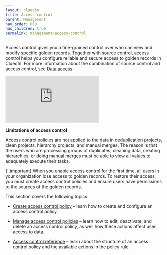```yaml
---
layout: cluedin
title: Access control
parent: Management
nav_order: 060
has_children: true
permalink: management/access-control
---
```


Access control gives you a fine-grained control over who can view and modify specific golden records. Together with source control, access control helps you configure reliable and secure access to golden records in CluedIn. For more information about the combination of source control and access control, see [Data access](/administration/user-access/data-access).

<div class="videoFrame">
<iframe src="https://player.vimeo.com/video/1069492038?h=2867233786&amp;badge=0&amp;autopause=0&amp;player_id=0&amp;app_id=58479" frameborder="0" allow="autoplay; fullscreen; picture-in-picture; clipboard-write" title="Actions in access control policy rules"></iframe>
</div>

**Limitations of access control**

Access control policies are not applied to the data in deduplication projects, clean projects, hierarchy projects, and manual merges. The reason is that the users who are processing groups of duplicates, cleaning data, creating hierarchies, or doing manual merges must be able to view all values to adequately execute their tasks.

{:.important}
When you enable access control for the first time, all users in your organization lose access to golden records. To restore their access, you must create access control policies and ensure users have permissions to the sources of the golden records. 

This section covers the following topics:

- [Create access control policy](/management/access-control/create-access-control-policy) – learn how to create and configure an access control policy.

- [Manage access control policies](/management/access-control/manage-access-control-policies) – learn how to edit, deactivate, and delete an access control policy, as well how these actions affect user access to data.

- [Access control reference](/management/access-control/access-control-reference) – learn about the structure of an access control policy and the available actions in the policy rule.
